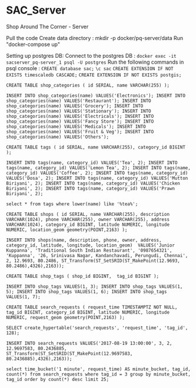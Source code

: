 # SAC_Server
Shop Around The Corner - Server

Pull the code
Create data directory : mkdir -p docker/pq-server/data
Run "docker-compose up"

Setting up postgres DB:
Connect to the postgres DB : `docker exec -it sacserver_pq-server_1 psql -U postgres`
Run the following commands in psql console :
`CREATE database sac;`
`\c sac`
`CREATE EXTENSION IF NOT EXISTS timescaledb CASCADE;`
`CREATE EXTENSION IF NOT EXISTS postgis;`
 
`CREATE TABLE shop_categories (
  id SERIAL,
  name VARCHAR(255)
);`

`INSERT INTO shop_categories(name) VALUES('Electronics');
INSERT INTO shop_categories(name) VALUES('Restaurant');
INSERT INTO shop_categories(name) VALUES('Grocery');
INSERT INTO shop_categories(name) VALUES('Stationary');
INSERT INTO shop_categories(name) VALUES('Electricals');
INSERT INTO shop_categories(name) VALUES('Fancy Store');
INSERT INTO shop_categories(name) VALUES('Medicals');
INSERT INTO shop_categories(name) VALUES('Fruit & Veg');
INSERT INTO shop_categories(name) VALUES('Others');`

`CREATE TABLE tags (
  id SERIAL,
  name VARCHAR(255),
  category_id BIGINT
);`

`INSERT INTO tags(name, category_id) VALUES('Tea', 2);
INSERT INTO tags(name, category_id) VALUES('Lemon Tea', 2);
INSERT INTO tags(name, category_id) VALUES('Coffee', 2);
INSERT INTO tags(name, category_id) VALUES('Dosa', 2);
INSERT INTO tags(name, category_id) VALUES('Mutton Biriyani', 2);
INSERT INTO tags(name, category_id) VALUES('Chicken Biriyani', 2);
INSERT INTO tags(name, category_id) VALUES('Prawn Biriyani', 2);`

`select * from tags where lower(name) like '%tea%';`

`CREATE TABLE shops (
  id SERIAL,
  name VARCHAR(255),
  description VARCHAR(1024),
  phone VARCHAR(255),
  owner VARCHAR(255),
  address VARCHAR(1024),
  category_id BIGINT,
  latitude NUMERIC,
  longitude NUMERIC,
  location_geom geometry(POINT,2163)
);`

`INSERT INTO shops(name, description, phone, owner, address, category_id, latitude, longitude, location_geom) 
  VALUES('Junior Kuppanna', 'Traditional South Indian Restaurant', '0987654321', 'Kuppanna', '26, Srinivasa Nagar, Kandanchavadi, Perungudi, Chennai', 2, 12.9693, 80.2486, ST_Transform(ST_SetSRID(ST_MakePoint(12.9693, 80.2486),4326),2163));`

`CREATE TABLE shop_tags (
  shop_id BIGINT, 
  tag_id BIGINT
);`

`INSERT INTO shop_tags VALUES(1, 3);
INSERT INTO shop_tags VALUES(1, 5);
INSERT INTO shop_tags VALUES(1, 6);
INSERT INTO shop_tags VALUES(1, 7);`

`CREATE TABLE search_requests (
  request_time TIMESTAMPTZ NOT NULL,
  tag_id BIGINT,
  category_id BIGINT,
  latitude NUMERIC,
  longitude NUMERIC,
  request_geom geometry(POINT,2163)
);`

`SELECT create_hypertable('search_requests', 'request_time', 'tag_id', 128);`

`INSERT INTO search_requests VALUES('2017-08-19 13:00:00', 3, 2, 12.9697583, 80.2436885, ST_Transform(ST_SetSRID(ST_MakePoint(12.9697583, 80.2436885),4326),2163));`

`select time_bucket('1 minute', request_time) AS minute_bucket, tag_id, count(*) from search_requests where tag_id = 3 group by minute_bucket, tag_id order by count(*) desc limit 25;`
